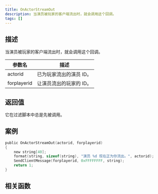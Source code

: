 ```yaml
---
title: OnActorStreamOut
description: 当演员被玩家的客户端流出时，就会调用这个回调。
tags: []
---
```


<VersionWarn name='callback' version='SA-MP 0.3.7' />

## 描述

当演员被玩家的客户端流出时，就会调用这个回调。

| 参数名      | 描述                    |
| ----------- | ----------------------- |
| actorid     | 已为玩家流出的演员 ID。 |
| forplayerid | 让演员流出的玩家的 ID。 |

## 返回值

它在过滤脚本中总是先被调用。

## 案例

```c
public OnActorStreamOut(actorid, forplayerid)
{
    new string[40];
    format(string, sizeof(string), "演员 %d 现在正为你流出。", actorid);
    SendClientMessage(forplayerid, 0xFFFFFFFF, string);
    return 1;
}
```

## 相关函数

<TipNPCCallbacks />

